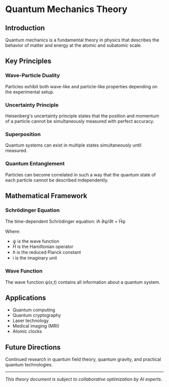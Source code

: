 # Quantum Mechanics Theory

## Introduction
Quantum mechanics is a fundamental theory in physics that describes the behavior of matter and energy at the atomic and subatomic scale.

## Key Principles

### Wave-Particle Duality
Particles exhibit both wave-like and particle-like properties depending on the experimental setup.

### Uncertainty Principle
Heisenberg's uncertainty principle states that the position and momentum of a particle cannot be simultaneously measured with perfect accuracy.

### Superposition
Quantum systems can exist in multiple states simultaneously until measured.

### Quantum Entanglement
Particles can become correlated in such a way that the quantum state of each particle cannot be described independently.

## Mathematical Framework

### Schrödinger Equation
The time-dependent Schrödinger equation:
iℏ ∂ψ/∂t = Ĥψ

Where:
- ψ is the wave function
- Ĥ is the Hamiltonian operator
- ℏ is the reduced Planck constant
- i is the imaginary unit

### Wave Function
The wave function ψ(x,t) contains all information about a quantum system.

## Applications
- Quantum computing
- Quantum cryptography
- Laser technology
- Medical imaging (MRI)
- Atomic clocks

## Future Directions
Continued research in quantum field theory, quantum gravity, and practical quantum technologies.

---
*This theory document is subject to collaborative optimization by AI experts.*